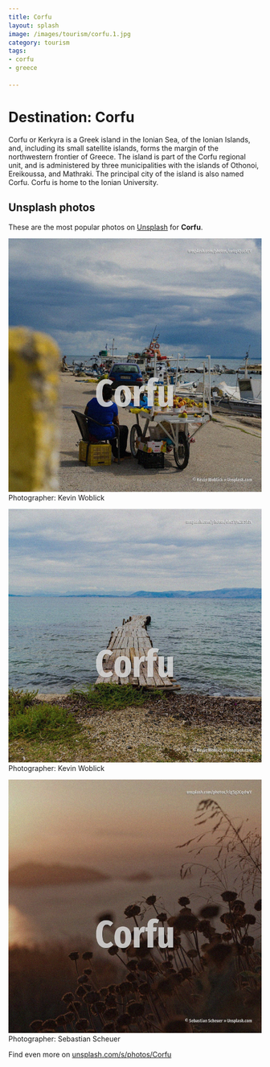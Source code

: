 ```yaml
---
title: Corfu
layout: splash
image: /images/tourism/corfu.1.jpg
category: tourism
tags:
- corfu
- greece

---
```

# Destination: Corfu

Corfu  or Kerkyra  is a Greek island in the Ionian Sea, of the Ionian Islands, and, including its  small satellite islands, forms the margin of the northwestern frontier of Greece. The island is part of the Corfu regional unit, and is administered by three municipalities with the  islands of Othonoi, Ereikoussa, and Mathraki. The principal city of the island  is also named Corfu. Corfu is home to the Ionian University.  

 
## Unsplash photos
These are the most popular photos on [Unsplash](https://unsplash.com) for **Corfu**.
 
![Corfu](/images/tourism/corfu.1.jpg)
Photographer:  Kevin Woblick
 
![Corfu](/images/tourism/corfu.2.jpg)
Photographer:  Kevin Woblick
 
![Corfu](/images/tourism/corfu.3.jpg)
Photographer:  Sebastian Scheuer
 
Find even more on [unsplash.com/s/photos/Corfu](https://unsplash.com/s/photos/Corfu)
 
